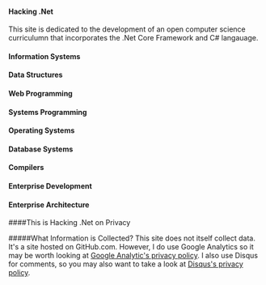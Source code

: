 #### Hacking .Net

This site is dedicated to the development of an open computer science curriculumn that incorporates the .Net Core Framework and C# langauage.

#### Information Systems

#### Data Structures

#### Web Programming

#### Systems Programming

#### Operating Systems

#### Database Systems

#### Compilers

#### Enterprise Development

#### Enterprise Architecture


####This is Hacking .Net on Privacy


#####What Information is Collected?
This site does not itself collect data. It's a site hosted on GitHub.com. However, I do use Google Analytics so it may be worth looking at [Google Analytic's privacy policy](https://support.google.com/analytics/answer/6004245). I also use Disqus for comments, so you may also want to take a look at [Disqus's privacy policy](https://help.disqus.com/customer/portal/articles/466259-privacy-policy).